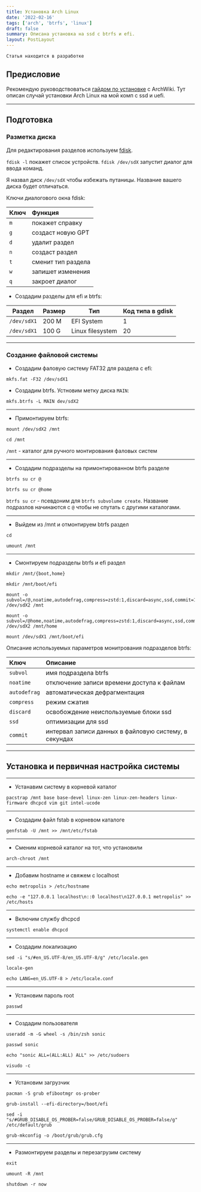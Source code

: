 ```yaml
---
title: Установка Arch Linux
date: '2022-02-16'
tags: ['arch', 'btrfs', 'linux']
draft: false
summary: Описана установка на ssd с btrfs и efi.
layout: PostLayout
---
```


`Статья находится в разработке`

<TOCInline toc={props.toc} asDisclosure />

## Предисловие  

Рекомендую руководствоваться [гайдом по установке](https://wiki.archlinux.org/title/Installation_guide) c ArchWiki. Тут описан случай установки Arch Linux на мой комп с ssd и uefi.

---

## Подготовка

### Разметка диска

Для редактирования разделов используем [fdisk](https://wiki.archlinux.org/title/Fdisk).  

`fdisk -l` покажет список устройств.  `fdisk /dev/sdX` запустит диалог для ввода команд.  

Я назвал диск `/dev/sdX` чтобы избежать путаницы. Название вашего диска будет отличаться.

Ключи диалогового окна fdisk:

| Ключ      | Функция |
|:-----------|:--|
|`m`| покажет справку|
|`g`| создаст новую GPT|
|`d`| удалит раздел|
|`n`| создаст раздел|
|`t`| сменит тип раздела|
|`w`| запишет изменения|
|`q`| закроет диалог|

- Создадим разделы для efi и btrfs:

| Раздел      | Размер| Тип      |Код типа в gdisk|
|-------------|-------|----------|----------------|
|`/dev/sdX1`  |200 M  |EFI System|1               |
|`/dev/sdX1`  |100 G  |Linux filesystem  |20      |

---

### Создание файловой системы  

- Создадим фаловую систему FAT32 для раздела с efi:  

```
mkfs.fat -F32 /dev/sdX1
```

- Создадим btrfs. Устновим метку диска `MAIN`:

```
mkfs.btrfs -L MAIN dev/sdX2
```

---

- Примонтируем btrfs:

```
mount /dev/sdX2 /mnt
```
```
cd /mnt
```
`/mnt` - каталог для ручного монтирования фаловых систем

---
  
- Создадим подразделы на примонтированном btrfs разделе

```
btrfs su cr @
```
```
btrfs su cr @home
```
`btrfs su cr` - псевдоним для `btrfs subvolume create`. Название подразлов начинаются с `@` чтобы не спутать с другими каталогами. 

---

- Выйдем из /mnt и отмонтируем btrfs раздел

```
cd
```
```
umount /mnt
```

---

- Смонтируем подразделы btrfs и efi раздел

```
mkdir /mnt/{boot,home}
```
```
mkdir /mnt/boot/efi
```
```
mount -o subvol=/@,noatime,autodefrag,compress=zstd:1,discard=async,ssd,commit=120  /dev/sdX2 /mnt
```
```
mount -o subvol=/@home,noatime,autodefrag,compress=zstd:1,discard=async,ssd,commit=120 /dev/sdX2 /mnt/home
```
```
mount /dev/sdX1 /mnt/boot/efi
```  
 
Описание используемых параметров монитрования подразделов btrfs:  

| Ключ      | Описание |
|:-----------|:--|
|`subvol`|имя подраздела btrfs|
|`noatime`|отключение записи времени доступа к файлам|
|`autodefrag`|автоматическая дефрагментация|
|`compress`|режим сжатия|
|`discard`|освобождение неиспользуемые блоки ssd|
|`ssd`|оптимизации для ssd|
|`commit`|интервал записи данных в файловую систему, в секундах|

---

## Установка и первичная настройка системы

---
- Устанавим систему в корневой каталог  

```
pacstrap /mnt base base-devel linux-zen linux-zen-headers linux-firmware dhcpcd vim git intel-ucode
```
---
- Создадим файл fstab в корневом каталоге
```
genfstab -U /mnt >> /mnt/etc/fstab
```
---
- Сменим корневой каталог на тот, что установили
```
arch-chroot /mnt
```
---
- Добавим hostname и свяжем с localhost
```
echo metropolis > /etc/hostname
```
```
echo -e "127.0.0.1 localhost\n::0 localhost\n127.0.0.1 metropolis" >> /etc/hosts
```
---
- Включим службу dhcpcd
```
systemctl enable dhcpcd
```
---
- Создадим локализацию
```
sed -i "s/#en_US.UTF-8/en_US.UTF-8/g" /etc/locale.gen
```
```
locale-gen
```
```
echo LANG=en_US.UTF-8 > /etc/locale.conf
```
---
- Установим пароль root
```
passwd
```
---
- Создадим пользователя
```
useradd -m -G wheel -s /bin/zsh sonic
```
```
passwd sonic
```
```
echo "sonic ALL=(ALL:ALL) ALL" >> /etc/sudoers
```
```
visudo -c
```
---
- Установим загрузчик
```
pacman -S grub efibootmgr os-prober
```
```
grub-install --efi-directory=/boot/efi
```
```
sed -i "s/#GRUB_DISABLE_OS_PROBER=false/GRUB_DISABLE_OS_PROBER=false/g" /etc/default/grub
```
```
grub-mkconfig -o /boot/grub/grub.cfg
```
---
- Размонтируем разделы и перезагрузим систему
```
exit
```
```
umount -R /mnt
```
```
shutdown -r now
```
